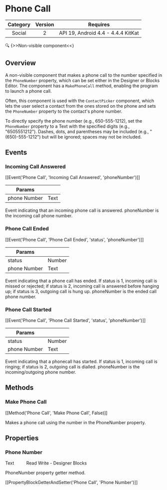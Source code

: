 # Phone Call

| Category | Version | Requires |
|:--------:|:-------:|:--------:|
|Social|2|API 19, Android 4.4 - 4.4.4 KitKat|

:mag: {>>Non-visible component<<}

## Overview

A non-visible component that makes a phone call to the number specified in the `` PhoneNumber `` property, which can be set either in the Designer or Blocks Editor. The component has a `` MakePhoneCall `` method, enabling the program to launch a phone call.

Often, this component is used with the `` ContactPicker `` component, which lets the user select a contact from the ones stored on the phone and sets the `` PhoneNumber `` property to the contact's phone number.

To directly specify the phone number (e.g., 650-555-1212), set the `` PhoneNumber `` property to a Text with the specified digits (e.g., "6505551212"). Dashes, dots, and parentheses may be included (e.g., "(650)-555-1212") but will be ignored; spaces may not be included.

## Events

### Incoming Call Answered

[[Event('Phone Call', 'Incoming Call Answered', 'phoneNumber')]]

| Params | []() |
|--------|------|
|phone Number|Text|


Event indicating that an incoming phone call is answered. phoneNumber is the incoming call phone number.

### Phone Call Ended

[[Event('Phone Call', 'Phone Call Ended', 'status', 'phoneNumber')]]

| Params | []() |
|--------|------|
|status|Number|
|phone Number|Text|


Event indicating that a phone call has ended. If status is 1, incoming call is missed or rejected; if status is 2, incoming call is answered before hanging up; if status is 3, outgoing call is hung up. phoneNumber is the ended call phone number.

### Phone Call Started

[[Event('Phone Call', 'Phone Call Started', 'status', 'phoneNumber')]]

| Params | []() |
|--------|------|
|status|Number|
|phone Number|Text|


Event indicating that a phonecall has started. If status is 1, incoming call is ringing; if status is 2, outgoing call is dialled. phoneNumber is the incoming/outgoing phone number.

## Methods

### Make Phone Call

[[Method('Phone Call', 'Make Phone Call', False)]]

Makes a phone call using the number in the PhoneNumber property.

## Properties

### Phone Number

<span class="chip chip-text">Text</span>&nbsp;&nbsp;&nbsp;&nbsp;&nbsp;&nbsp;&nbsp;&nbsp;&nbsp;&nbsp;<span class="chip chip-rw">Read</span> <span class="chip chip-rw">Write</span> - <span class="chip chip-bd">Designer</span> <span class="chip chip-bd">Blocks</span> 

PhoneNumber property getter method.

[[PropertyBlockGetterAndSetter('Phone Call', 'Phone Number')]]